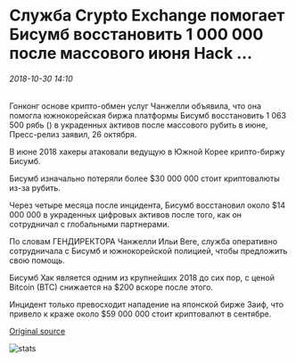 # Служба Crypto Exchange помогает Бисумб восстановить 1 000 000 после массового июня Hack ...

###### 2018-10-30 14:10

Гонконг основе крипто-обмен услуг Чанжелли объявила, что она помогла южнокорейская биржа платформы Бисумб восстановить 1 063 500 рябь () в украденных активов после массового рубить в июне, Пресс-релиз заявил, 26 октября.

В июне 2018 хакеры атаковали ведущую в Южной Корее крипто-биржу Бисумб.

Бисумб изначально потеряли более $30 000 000 стоит криптовалюты из-за рубить.

Через четыре месяца после инцидента, Бисумб восстановил около $14 000 000 в украденных цифровых активов после того, как он сотрудничал с глобальными партнерами.

По словам ГЕНДИРЕКТОРА Чанжелли Ильи Bere, служба оперативно сотрудничала с Бисумб и южнокорейской полицией, чтобы предложить свою помощь.

Бисумб Хак является одним из крупнейших 2018 до сих пор, с ценой Bitcoin (BTC) снижается на $200 вскоре после этого.

Инцидент только превосходит нападение на японской бирже Заиф, что привело к краже около $59 000 000 стоит криптовалют в сентябре.

[Original source](https://cointelegraph.com/news/crypto-exchange-service-helps-bithumb-recover-1-million-xrp-after-massive-june-hack)

![stats](https://c.statcounter.com/11760860/0/a89fa40b/1/ "stats")